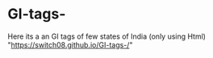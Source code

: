 # GI-tags-
Here its a an GI tags of few states of India (only using Html)
"https://switch08.github.io/GI-tags-/"
